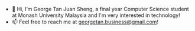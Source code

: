 - 👋 Hi, I’m George Tan Juan Sheng, a final year Computer Science student at Monash University Malaysia and I'm very interested in technology!
- 📫 Feel free to reach me at georgetan.business@gmail.com!

<!---
GeorgeTan615/GeorgeTan615 is a ✨ special ✨ repository because its `README.md` (this file) appears on your GitHub profile.
You can click the Preview link to take a look at your changes.
--->
